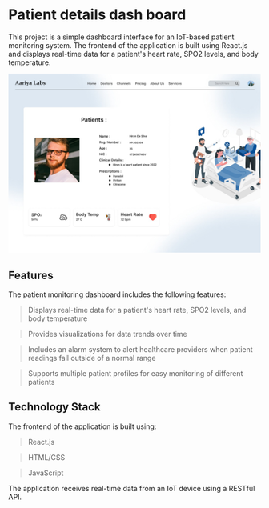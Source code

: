 # Patient details dash board

This project is a simple dashboard interface for an IoT-based patient monitoring system. The frontend of the application is built using React.js and displays real-time data for a patient's heart rate, SPO2 levels, and body temperature.

![](./src/patient_dashboad.jpeg)


## Features

The patient monitoring dashboard includes the following features:

> Displays real-time data for a patient's heart rate, SPO2 levels, and body temperature

> Provides visualizations for data trends over time

> Includes an alarm system to alert healthcare providers when patient readings fall outside of a normal range

> Supports multiple patient profiles for easy monitoring of different patients

## Technology Stack

The frontend of the application is built using:

> React.js

> HTML/CSS

> JavaScript

The application receives real-time data from an IoT device using a RESTful API.
